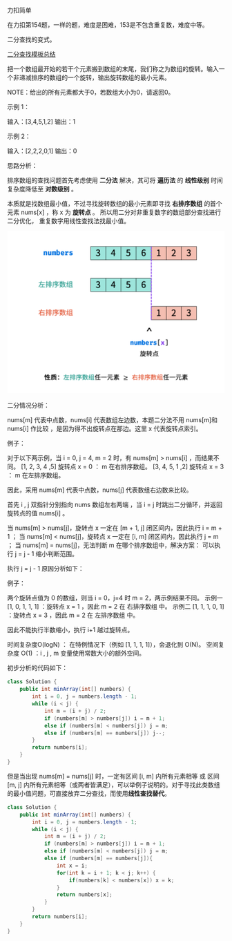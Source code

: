 力扣简单

在力扣第154题，一样的题，难度是困难，153是不包含重复数，难度中等。



二分查找的变式。

[二分查找模板总结]()



把一个数组最开始的若干个元素搬到数组的末尾，我们称之为数组的旋转。输入一个非递减排序的数组的一个旋转，输出旋转数组的最小元素。  

NOTE：给出的所有元素都大于0，若数组大小为0，请返回0。 

示例 1：

输入：[3,4,5,1,2]
输出：1

示例 2：

输入：[2,2,2,0,1]
输出：0



思路分析：

排序数组的查找问题首先考虑使用 **二分法** 解决，其可将 **遍历法** 的 **线性级别** 时间复杂度降低至 **对数级别** 。 

本质就是找数组最小值，不过寻找旋转数组的最小元素即寻找 **右排序数组** 的首个元素 nums[x] ，称 x 为 **旋转点** 。 所以用二分对非重复数字的数组部分查找进行二分优化， 重复数字用线性查找法找最小值。

![](../../../assets/1611823736387.png)

二分情况分析：

nums[m] 代表中点数，nums[i] 代表数组左边数，本题二分法不用 nums[m]和 nums[i] 作比较 ，是因为得不出旋转点在那边。这里 x 代表旋转点索引。

例子：

对于以下两示例，当 i = 0, j = 4, m = 2  时，有 nums[m] > nums[i] ，而结果不同。
[1, 2, 3, 4 ,5] 旋转点 x = 0 ： m 在右排序数组。
[3, 4, 5, 1 ,2] 旋转点 x = 3 ： m 在左排序数组。

因此，采用 nums[m] 代表中点数，nums[j] 代表数组右边数来比较。

首先 i , j 双指针分别指向 nums 数组左右两端 ，当 i = j 时跳出二分循环，并返回旋转点的值 nums[i] 。

当 nums[m] > nums[j]，旋转点 x 一定在 [m + 1, j]  闭区间内，因此执行 i = m + 1 ；
当 nums[m] < nums[j]，旋转点 x 一定在 [i, m] 闭区间内，因此执行 j = m ；
当 nums[m] = nums[j]，无法判断 m 在哪个排序数组中，解决方案： 可以执行 j = j - 1 缩小判断范围。

执行 j = j - 1 原因分析如下：

例子：

两个旋转点值为 0 的数组，则当 i = 0，j=4 时 m = 2，两示例结果不同。
示例一 \[1, 0, 1, 1, 1] ：旋转点 x = 1 ，因此 m = 2 在 右排序数组 中。
示例二 \[1, 1, 1, 0, 1] ：旋转点 x = 3 ，因此 m = 2 在 左排序数组 中。

因此不能执行半数缩小，执行 i+1 越过旋转点。



时间复杂度O(logN) ： 在特例情况下（例如 [1, 1, 1, 1]），会退化到 O(N)。 
空间复杂度 O(1) ：i , j , m 变量使用常数大小的额外空间。



初步分析的代码如下：

````java
class Solution {
    public int minArray(int[] numbers) {
        int i = 0, j = numbers.length - 1;
        while (i < j) {
            int m = (i + j) / 2;
            if (numbers[m] > numbers[j]) i = m + 1;
            else if (numbers[m] < numbers[j]) j = m;
            else if (numbers[m] == numbers[j]) j--;
        }
        return numbers[i];
    }
}
````

但是当出现 nums[m] = nums[j] 时，一定有区间 [i, m] 内所有元素相等 或 区间 [m, j] 内所有元素相等（或两者皆满足），可以举例子说明的。对于寻找此类数组的最小值问题，可直接放弃二分查找，而使用**线性查找替代**。

````java
class Solution {
    public int minArray(int[] numbers) {
        int i = 0, j = numbers.length - 1;
        while (i < j) {
            int m = (i + j) / 2;
            if (numbers[m] > numbers[j]) i = m + 1;
            else if (numbers[m] < numbers[j]) j = m;
            else if (numbers[m] == numbers[j]){
                int x = i;
                for(int k = i + 1; k < j; k++) {
                    if(numbers[k] < numbers[x]) x = k;
                }
                return numbers[x];
            }
        }
        return numbers[i];
    }
}
````

